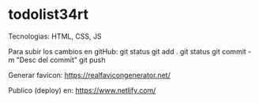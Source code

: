 # todolist34rt

Tecnologias: HTML, CSS, JS

Para subir los cambios en gitHub:
git status
git add .
git status
git commit -m "Desc del commit"
git push

Generar favicon:
https://realfavicongenerator.net/

Publico (deploy) en:
https://www.netlify.com/
